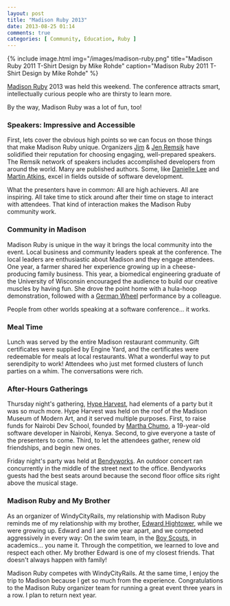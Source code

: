 ```yaml
---
layout: post
title: "Madison Ruby 2013"
date: 2013-08-25 01:14
comments: true
categories: [ Community, Education, Ruby ]
---
```

{% include image.html img="/images/madison-ruby.png" title="Madison Ruby 2011 T-Shirt Design by Mike Rohde" caption="Madison Ruby 2011 T-Shirt Design by Mike Rohde" %} 

[Madison Ruby](http://madisonruby.com) 2013 was held this weekend. The conference attracts smart, intellectually curious people who are thirsty to learn more. 

By the way, Madison Ruby was a lot of fun, too! 

### Speakers: Impressive and Accessible
First, lets cover the obvious high points so we can focus on those things that make Madison Ruby unique. Organizers [Jim](https://twitter.com/jremsikjr) & [Jen Remsik](https://twitter.com/JenRemsik) have solidified their reputation for choosing engaging, well-prepared speakers. The Remsik network of speakers includes accomplished developers from around the world. Many are published authors. Some, like [Danielle Lee](http://madisoncircusspace.com/) and [Martin Atkins](https://twitter.com/marteeeen), excel in fields outside of software development. 

<!--more-->

What the presenters have in common: All are high achievers. All are inspiring. All take time to stick around after their time on stage to interact with attendees. That kind of interaction makes the Madison Ruby community work.

### Community in Madison
Madison Ruby is unique in the way it brings the local community into the event. Local business and community leaders speak at the conference. The local leaders are enthusiastic about Madison and they engage attendees. One year, a farmer shared her experience growing up in a cheese-producing family business. This year, a biomedical engineering graduate of the University of Wisconsin encouraged the audience to build our creative muscles by having fun. She drove the point home with a hula-hoop demonstration, followed with a [German Wheel](http://madisoncircusspace.com/classes/german-wheel/) performance by a colleague.

People from other worlds speaking at a software conference... it works.

### Meal Time
Lunch was served by the entire Madison restaurant community. Gift certificates were supplied by Engine Yard, and the certificates were redeemable for meals at local restaurants.  What a wonderful way to put serendipity to work! Attendees who just met formed clusters of lunch parties on a whim. The conversations were rich. 

### After-Hours Gatherings
Thursday night's gathering, [Hype Harvest](http://hypeharvest.com/), had elements of a party but it was so much more. Hype Harvest was held on the roof of the Madison Museum of Modern Art, and it served multiple purposes. First, to raise funds for Nairobi Dev School, founded by [Martha Chumo](http://www.cnn.com/2013/07/17/tech/teenager-hacker-school-africa-google), a 19-year-old software developer in Nairobi, Kenya. Second, to give everyone a taste of the presenters to come. Third, to let the attendees gather, renew old friendships, and begin new ones. 

Friday night's party was held at [Bendyworks](http://bendyworks.com). An outdoor concert ran concurrently in the middle of the street next to the office. Bendyworks guests had the best seats around because the second floor office sits right above the musical stage. 

### Madison Ruby and My Brother
As an organizer of WindyCityRails, my relationship with Madison Ruby reminds me of my relationship with my brother, [Edward Hightower](http://motoringventures.com), while we were growing up. Edward and I are one year apart, and we competed aggressively in every way: On the swim team, in the [Boy Scouts](http://troop534.org), in academics... you name it. Through the competition, we learned to love and respect each other. My brother Edward is one of my closest friends. That doesn't always happen with family!

Madison Ruby competes with WindyCityRails. At the same time, I enjoy the trip to Madison because I get so much from the experience. Congratulations to the Madison Ruby organizer team for running a great event three years in a row. I plan to return next year.
